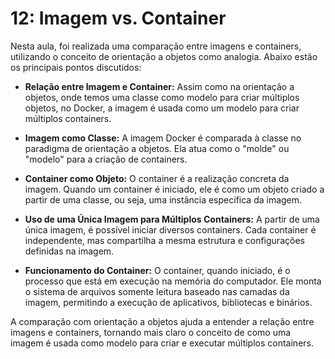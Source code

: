 # 12: Imagem vs. Container
Nesta aula, foi realizada uma comparação entre imagens e containers, utilizando o conceito de orientação a objetos como analogia. Abaixo estão os principais pontos discutidos:

- **Relação entre Imagem e Container:** Assim como na orientação a objetos, onde temos uma classe como modelo para criar múltiplos objetos, no Docker, a imagem é usada como um modelo para criar múltiplos containers.

- **Imagem como Classe:** A imagem Docker é comparada à classe no paradigma de orientação a objetos. Ela atua como o "molde" ou "modelo" para a criação de containers.

- **Container como Objeto:** O container é a realização concreta da imagem. Quando um container é iniciado, ele é como um objeto criado a partir de uma classe, ou seja, uma instância específica da imagem.

- **Uso de uma Única Imagem para Múltiplos Containers:** A partir de uma única imagem, é possível iniciar diversos containers. Cada container é independente, mas compartilha a mesma estrutura e configurações definidas na imagem.

- **Funcionamento do Container:** O container, quando iniciado, é o processo que está em execução na memória do computador. Ele monta o sistema de arquivos somente leitura baseado nas camadas da imagem, permitindo a execução de aplicativos, bibliotecas e binários.

A comparação com orientação a objetos ajuda a entender a relação entre imagens e containers, tornando mais claro o conceito de como uma imagem é usada como modelo para criar e executar múltiplos containers.
